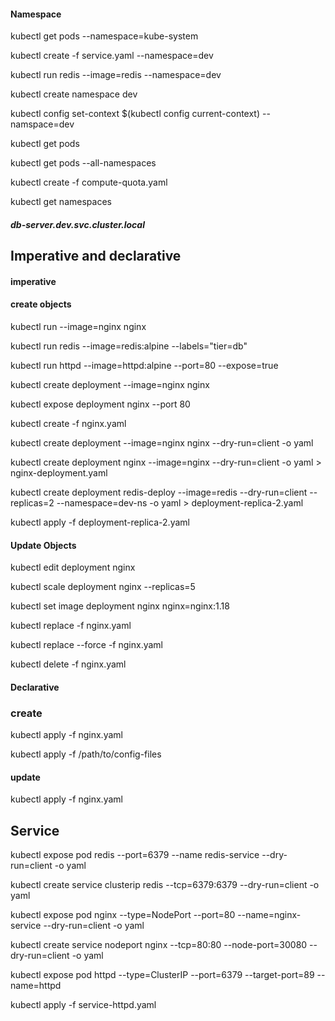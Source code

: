 #### Namespace

kubectl get pods --namespace=kube-system

kubectl create -f service.yaml --namespace=dev

kubectl run redis --image=redis --namespace=dev

kubectl create namespace dev

kubectl config set-context $(kubectl config current-context) --namspace=dev

kubectl get pods

kubectl get pods --all-namespaces

kubectl create -f compute-quota.yaml

kubectl get namespaces


##### db-server.dev.svc.cluster.local


## Imperative and declarative 

#### imperative 


#### create objects

kubectl run --image=nginx nginx

kubectl run redis --image=redis:alpine --labels="tier=db"

kubectl run httpd --image=httpd:alpine --port=80 --expose=true

kubectl create deployment --image=nginx nginx

kubectl expose deployment nginx --port 80

kubectl create -f nginx.yaml

kubectl create deployment --image=nginx nginx --dry-run=client -o yaml

kubectl create deployment nginx --image=nginx --dry-run=client -o yaml > nginx-deployment.yaml

kubectl create deployment redis-deploy --image=redis --dry-run=client  --replicas=2 --namespace=dev-ns  -o yaml > deployment-replica-2.yaml

kubectl apply -f deployment-replica-2.yaml 
#### Update Objects

kubectl edit deployment nginx

kubectl scale deployment nginx --replicas=5

kubectl set image deployment nginx nginx=nginx:1.18

kubectl replace -f nginx.yaml

kubectl replace --force -f nginx.yaml

kubectl delete -f nginx.yaml


#### Declarative

### create 

kubectl apply -f nginx.yaml

kubectl apply -f /path/to/config-files


#### update
kubectl apply -f nginx.yaml

## Service 

kubectl expose pod redis --port=6379 --name redis-service --dry-run=client -o yaml

kubectl create service clusterip redis --tcp=6379:6379 --dry-run=client -o yaml

kubectl expose pod nginx --type=NodePort --port=80 --name=nginx-service --dry-run=client -o yaml

kubectl create service nodeport nginx --tcp=80:80 --node-port=30080 --dry-run=client -o yaml

kubectl expose pod httpd --type=ClusterIP --port=6379 --target-port=89 --name=httpd


kubectl apply -f service-httpd.yaml 